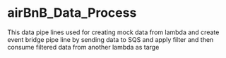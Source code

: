 # airBnB_Data_Process
This data pipe lines  used for creating mock data from lambda and create event bridge pipe line by sending data to SQS and apply filter and then consume filtered data from another lambda as targe
